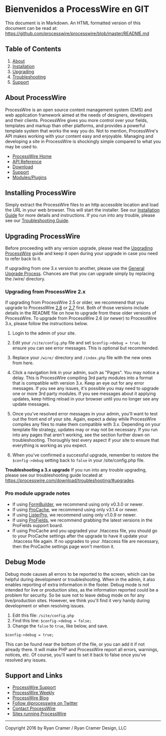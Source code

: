 # Bienvenidos a ProcessWire en GIT

This document is in Markdown. An HTML formatted version of this document 
can be read at: https://github.com/processwire/processwire/blob/master/README.md


## Table of Contents

1. [About](#about-processwire)
2. [Installation](#installing-processwire)
3. [Upgrading](#upgrading-processwire)
4. [Troubleshooting](https://processwire.com/docs/install/troubleshooting/)
5. [Support](#support-and-links)


## About ProcessWire

ProcessWire is an open source content management system (CMS) and web 
application framework aimed at the needs of designers, developers and their 
clients. ProcessWire gives you more control over your fields, templates and 
markup than other platforms, and provides a powerful template system that 
works the way you do. Not to mention, ProcessWire's API makes working with 
your content easy and enjoyable. Managing and developing a site in 
ProcessWire is shockingly simple compared to what you may be used to.

* [ProcessWire Home](https://processwire.com)
* [API Reference](https://processwire.com/api/ref/)
* [Download](https://processwire.com/download/)
* [Support](https://processwire.com/talk/)
* [Modules/Plugins](http://modules.processwire.com)


## Installing ProcessWire

Simply extract the ProcessWire files to an http accessible location and
load the URL in your web browser. This will start the installer. See our
[Installation Guide](https://processwire.com/docs/install/new/) for more 
details and instructions. If you run into any trouble, please see our 
[Troubleshooting Guide](https://processwire.com/docs/install/troubleshooting/). 


## Upgrading ProcessWire

Before proceeding with any version upgrade, please read the
[Upgrading ProcessWire](https://processwire.com/docs/install/upgrade/)
guide and keep it open during your upgrade in case you need to refer back to it. 

If upgrading from one 3.x version to another, please use the 
[General Upgrade Process](https://processwire.com/docs/install/upgrade/#general-upgrade-process).
Chances are that you can upgrade simply by replacing the /wire/ directory. 


### Upgrading from ProcessWire 2.x

If upgrading from ProcessWire 2.5 or older, we recommend that you upgrade
to ProcessWire [2.8](https://github.com/processwire/processwire-legacy) or
[2.7](https://github.com/ryancramerdesign/processwire) first. Both of those 
versions include details in the README file on how to upgrade from these 
older versions of ProcessWire. To upgrade from ProcessWire 2.6 (or newer) 
to ProcessWire 3.x, please follow the instructions below. 

1. Login to the admin of your site. 

2. Edit your `/site/config.php` file and set `$config->debug = true;` to ensure 
   you can see error messages. This is optional but recommended.

3. Replace your `/wire/` directory and `/index.php` file with the new ones from here.
   
4. Click a navigation link in your admin, such as "Pages". You may notice a delay. 
   This is ProcessWire compiling 3rd party modules into a format that is
   compatible with version 3.x. Keep an eye out for any error messages. 
   If you see any issues, it's possible you may need to upgrade one or more
   3rd party modules. If you see messages about it applying updates, keep hitting
   reload in your browser until you no longer see any update messages. 
   
5. Once you've resolved error messages in your admin, you'll want to test out 
   the front end of your site. Again, expect a delay while ProcessWire compiles
   any files to make them compatible with 3.x. Depending on your template file 
   strategy, updates may or may not be necessary. If you run into any pages 
   that aren't working, see the section further down on troubleshooting. 
   Thoroughly test every aspect if your site to ensure that everything is 
   working as you expect. 
   
6. When you've confirmed a successful upgrade, remember to restore the 
   `$config->debug` setting back to `false` in your /site/config.php file. 
   
**Troubleshooting a 3.x upgrade**
If you run into any trouble upgrading, please see our troubleshooting guide
located at <https://processwire.com/download/troubleshooting/#upgrades>.


### Pro module upgrade notes

- If using [FormBuilder](https://processwire.com/api/modules/form-builder/),
  we recommend using only v0.3.0 or newer.
- If using [ProCache](https://processwire.com/api/modules/procache/), 
  we recommend using only v3.1.4 or newer. 
- If using [ListerPro](https://processwire.com/api/modules/lister-pro/), 
  we recommend using only v1.0.9 or newer.
- If using [ProFields](https://processwire.com/api/modules/profields/), 
  we recommend grabbing the latest versions in the ProFields support board. 
- If using ProCache and you upgraded your .htaccess file, you should 
  go to your ProCache settings after the upgrade to have it update 
  your .htaccess file again. If no upgrades to your .htaccess file
  are necessary, then the ProCache settings page won't mention it.
  

## Debug Mode

Debug mode causes all errors to be reported to the screen, which can be
helpful during development or troubleshooting. When in the admin, it also
enables reporting of extra information in the footer. Debug mode is not
intended for live or production sites, as the information reported could
be a problem for security. So be sure not to leave debug mode on for
any live/production sites. However, we think you'll find it very handy
during development or when resolving issues. 

1. Edit this file: `/site/config.php`
2. Find this line: `$config->debug = false;` 
3. Change the `false` to `true`, like below, and save. 

```
$config->debug = true; 
```

This can be found near the bottom of the file, or you can add it if not
already there. It will make PHP and ProcessWire report all errors, warnings,
notices, etc. Of course, you'll want to set it back to false once you've 
resolved any issues. 


## Support and Links

* [ProcessWire Support](https://processwire.com/talk/)
* [ProcessWire Weekly](https://weekly.pw/)
* [ProcessWire Blog](https://processwire.com/blog/)
* [Follow @processwire on Twitter](http://twitter.com/processwire/)
* [Contact ProcessWire](https://processwire.com/contact/)
* [Sites running ProcessWire](https://processwire.com/about/sites/)

------

Copyright 2016 by Ryan Cramer / Ryan Cramer Design, LLC

